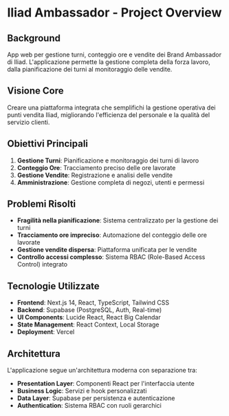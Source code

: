 # Iliad Ambassador - Project Overview

## Background
App web per gestione turni, conteggio ore e vendite dei Brand Ambassador di Iliad. L'applicazione permette la gestione completa della forza lavoro, dalla pianificazione dei turni al monitoraggio delle vendite.

## Visione Core
Creare una piattaforma integrata che semplifichi la gestione operativa dei punti vendita Iliad, migliorando l'efficienza del personale e la qualità del servizio clienti.

## Obiettivi Principali
1. **Gestione Turni**: Pianificazione e monitoraggio dei turni di lavoro
2. **Conteggio Ore**: Tracciamento preciso delle ore lavorate
3. **Gestione Vendite**: Registrazione e analisi delle vendite
4. **Amministrazione**: Gestione completa di negozi, utenti e permessi

## Problemi Risolti
- **Fragilità nella pianificazione**: Sistema centralizzato per la gestione dei turni
- **Tracciamento ore impreciso**: Automazione del conteggio delle ore lavorate
- **Gestione vendite dispersa**: Piattaforma unificata per le vendite
- **Controllo accessi complesso**: Sistema RBAC (Role-Based Access Control) integrato

## Tecnologie Utilizzate
- **Frontend**: Next.js 14, React, TypeScript, Tailwind CSS
- **Backend**: Supabase (PostgreSQL, Auth, Real-time)
- **UI Components**: Lucide React, React Big Calendar
- **State Management**: React Context, Local Storage
- **Deployment**: Vercel

## Architettura
L'applicazione segue un'architettura moderna con separazione tra:
- **Presentation Layer**: Componenti React per l'interfaccia utente
- **Business Logic**: Servizi e hook personalizzati
- **Data Layer**: Supabase per persistenza e autenticazione
- **Authentication**: Sistema RBAC con ruoli gerarchici
